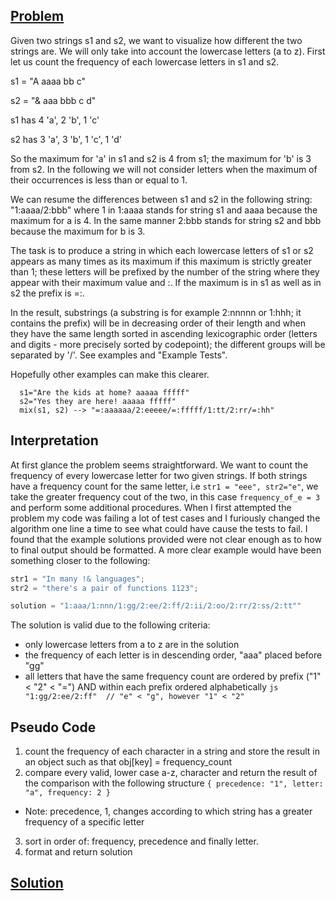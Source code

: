 ## [Problem](https://www.codewars.com/kata/5629db57620258aa9d000014) 

Given two strings s1 and s2, we want to visualize how different the two strings are. We will only take into account the lowercase letters (a to z). First let us count the frequency of each lowercase letters in s1 and s2.

s1 = "A aaaa bb c"

s2 = "& aaa bbb c d"

s1 has 4 'a', 2 'b', 1 'c'

s2 has 3 'a', 3 'b', 1 'c', 1 'd'

So the maximum for 'a' in s1 and s2 is 4 from s1; the maximum for 'b' is 3 from s2. In the following we will not consider letters when the maximum of their occurrences is less than or equal to 1.

We can resume the differences between s1 and s2 in the following string: "1:aaaa/2:bbb" where 1 in 1:aaaa stands for string s1 and aaaa because the maximum for a is 4. In the same manner 2:bbb stands for string s2 and bbb because the maximum for b is 3.

The task is to produce a string in which each lowercase letters of s1 or s2 appears as many times as its maximum if this maximum is strictly greater than 1; these letters will be prefixed by the number of the string where they appear with their maximum value and :. If the maximum is in s1 as well as in s2 the prefix is =:.

In the result, substrings (a substring is for example 2:nnnnn or 1:hhh; it contains the prefix) will be in decreasing order of their length and when they have the same length sorted in ascending lexicographic order (letters and digits - more precisely sorted by codepoint); the different groups will be separated by '/'. See examples and "Example Tests".

Hopefully other examples can make this clearer.

```
  s1="Are the kids at home? aaaaa fffff"
  s2="Yes they are here! aaaaa fffff"
  mix(s1, s2) --> "=:aaaaaa/2:eeeee/=:fffff/1:tt/2:rr/=:hh"

```

## Interpretation

At first glance the problem seems straightforward. We want to count the frequency of every lowercase letter for two given strings. If both strings have a frequency count for the same letter, i.e ``` str1 = "eee", str2="e" ```, we take the greater frequency cout of the two, in this case ```frequency_of_e = 3``` and perform some additional procedures. When I first attempted the problem my code was failing a lot of test cases and I furiously changed the algorithm one line a time to see what could have cause the tests to fail. I found that the example solutions provided were not clear enough as to how to final output should be formatted. A more clear example would have been something closer to the following:

```js
str1 = "In many !& languages";
str2 = "there's a pair of functions 1123";

solution = "1:aaa/1:nnn/1:gg/2:ee/2:ff/2:ii/2:oo/2:rr/2:ss/2:tt""
```

The solution is valid due to the following criteria:
* only lowercase letters from a to z are in the solution
* the frequency of each letter is in descending order, "aaa" placed before "gg"
* all letters that have the same frequency count are ordered by prefix ("1" < "2" < "=") AND within each prefix ordered alphabetically
```js "1:gg/2:ee/2:ff"  // "e" < "g", however "1" < "2" ```

## Pseudo Code

1. count the frequency of each character in a string and store the result in an object such as that obj[key] = frequency_count
2. compare every valid, lower case a-z, character and return the result of the comparison with the following structure
``` { precedence: "1", letter: "a", frequency: 2 } ```
- Note: precedence, 1, changes according to which string has a greater frequency of a specific letter
3. sort in order of: frequency, precedence and finally letter.
4. format and return solution

## [Solution](https://github.com/tomzacchia/codewars/blob/main/code/4kyu-strings-mix.js)

